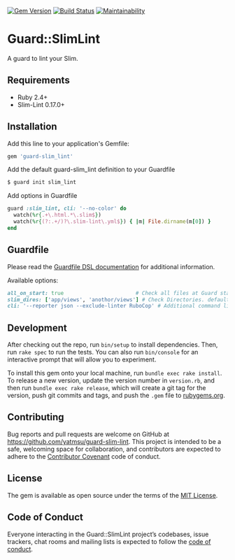[![Gem Version](https://badge.fury.io/rb/guard-slim_lint.svg)](https://badge.fury.io/rb/guard-slim_lint)
[![Build Status](https://travis-ci.org/yatmsu/guard-slim-lint.svg?branch=master)](https://travis-ci.org/yatmsu/guard-slim-lint)
[![Maintainability](https://api.codeclimate.com/v1/badges/2829a3c4971e2b4c51fb/maintainability)](https://codeclimate.com/github/yatmsu/guard-slim-lint/maintainability)

# Guard::SlimLint

A guard to lint your Slim.

## Requirements

* Ruby 2.4+
* Slim-Lint 0.17.0+

## Installation

Add this line to your application's Gemfile:

```ruby
gem 'guard-slim_lint'
```

Add the default guard-slim_lint definition to your Guardfile

```bash
$ guard init slim_lint
```

Add options in Guardfile

```ruby
guard :slim_lint, cli: '--no-color' do
  watch(%r{.+\.html.*\.slim$})
  watch(%r{(?:.+/)?\.slim-lint\.yml$}) { |m| File.dirname(m[0]) }
end
```

## Guardfile

Please read the [Guardfile DSL documentation](https://github.com/guard/guard#readme) for additional information.

Available options:

```ruby
all_on_start: true                       # Check all files at Guard startup. default: true
slim_dires: ['app/views', 'anothor/views'] # Check Directories. default: 'app/views' or '.'
cli: '--reporter json --exclude-linter RuboCop' # Additional command line options to slim-lint. default: nil
```

## Development

After checking out the repo, run `bin/setup` to install dependencies. Then, run `rake spec` to run the tests. You can also run `bin/console` for an interactive prompt that will allow you to experiment.

To install this gem onto your local machine, run `bundle exec rake install`. To release a new version, update the version number in `version.rb`, and then run `bundle exec rake release`, which will create a git tag for the version, push git commits and tags, and push the `.gem` file to [rubygems.org](https://rubygems.org).

## Contributing

Bug reports and pull requests are welcome on GitHub at https://github.com/yatmsu/guard-slim-lint. This project is intended to be a safe, welcoming space for collaboration, and contributors are expected to adhere to the [Contributor Covenant](http://contributor-covenant.org) code of conduct.

## License

The gem is available as open source under the terms of the [MIT License](https://opensource.org/licenses/MIT).

## Code of Conduct

Everyone interacting in the Guard::SlimLint project’s codebases, issue trackers, chat rooms and mailing lists is expected to follow the [code of conduct](https://github.com/yatmsu/guard-slim-lint/blob/master/CODE_OF_CONDUCT.md).
